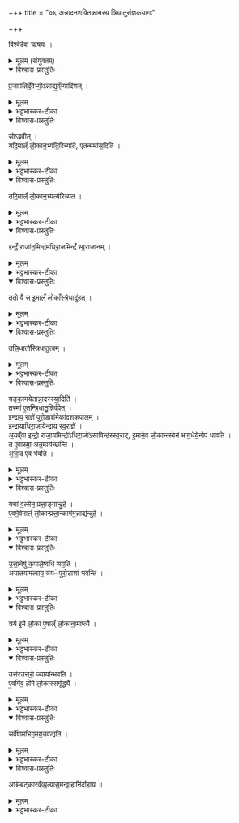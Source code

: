 +++
title = "०६ अन्नादनशक्तिकामस्य त्रिधातुसंज्ञकयागः"

+++

विश्वेदेवा ऋषयः ।
<details><summary>मूलम् (संयुक्तम्)</summary>

प्र॒जाप॑तिर्दे॒वेभ्यो॒ऽन्नाद्य॒व्ँव्यादि॑श॒त्सो॑ऽब्रवी॒द्यदि॒माल्ँ लो॒कान॒भ्य॑ति॒रिच्या॑तै॒ तन्ममा॑स॒दिति॒ तदि॒माल्ँ लो॒कान॒भ्यत्य॑रिच्य॒तेन्द्रँ॒ राजा॑न॒मिन्द्र॑मधिरा॒जमिन्द्रँ॑ स्व॒राजा॑न॒न्ततो॒ वै स इ॒माल्ँ लो॒काँस्त्रे॒धादु॑ह॒त्तत्त्रि॒धातो॑स्त्रिधातु॒त्वय्यङ्का॒मये॑तान्ना॒दस्स्या॒दिति॒ तस्मा॑ ए॒तन्त्रि॒धातु॒न्निर्व॑पे॒दिन्द्रा॑य॒ राज्ञे॑ पुरो॒डाश॑म् [27]  एका॑दशकपाल॒मिन्द्रा॑याधिरा॒जायेन्द्रा॑य स्व॒राज्ञे॒ऽयव्ँवा इन्द्रो॒ राजा॒यमिन्द्रो॑ऽधिरा॒जो॑ऽसाविन्द्र॑स्स्व॒राडि॒माने॒व लो॒कान्त्स्वेन॑ भाग॒धेये॒नोप॑ धावति॒ त ए॒वास्मा॒ अन्न॒म्प्र य॑च्छन्त्यन्ना॒द ए॒व भ॑वति॒ यथा॑ व॒त्सेन॒ प्रत्ता॒ङ्गान्दु॒ह ए॒वमे॒वेमाल्ँ लो॒कान्प्रत्ता॒न्काम॑म॒न्नाद्य॑न्दुह उत्ता॒नेषु॑ क॒पाले॒ष्वधि॑ श्रय॒त्यया॑तयामत्वाय॒ त्रयᳶ॑ पुरो॒डाशा॑ भवन्ति॒ त्रय॑ इ॒मे लो॒का ए॒षाल्ँ लो॒काना॒माप्त्या॒ उत्त॑रउत्तरो॒ ज्याया॑न्भवत्ये॒वमि॑व॒ हीमे लो॒कास्समृ॑द्ध्यै॒ सर्वे॑षामभिग॒मय॒न्नव॑ द्य॒त्यछ॑म्बट्कारव्ँव्य॒त्यास॒मन्वा॒हानि॑र्दाहाय ॥ [28]  
</details>

<details open><summary>विश्वास-प्रस्तुतिः</summary>

प्र॒जाप॑तिर्दे॒वेभ्यो॒ऽन्नाद्य॒व्ँव्यादि॑शत् ।  
</details>

<details><summary>मूलम्</summary>

प्र॒जाप॑तिर्दे॒वेभ्यो॒ऽन्नाद्य॒व्ँव्यादि॑शत् ।  
</details>

<details><summary>भट्टभास्कर-टीका</summary>

1प्रजापतिर्देवेभ्य इत्यादि ॥ व्यादिशत् पृथक्त्वेन व्यावृत्तमादिशत्, एकैकलोकविशेषावधिकमित्यर्थः ।
</details>

<details open><summary>विश्वास-प्रस्तुतिः</summary>

सो॑ऽब्रवीत् ।  
यदि॒माल्ँ लो॒कान॒भ्य॑ति॒रिच्या॑ते, एतन्ममा॑स॒दिति॑ ।  
</details>

<details><summary>मूलम्</summary>

सो॑ऽब्रवीत् ।  
यदि॒माल्ँ लो॒कान॒भ्य॑ति॒रिच्या॑ते, एतन्ममा॑स॒दिति॑ ।  
</details>

<details><summary>भट्टभास्कर-टीका</summary>

अथ देवानां तथा व्यादिश्य सोब्रवीत्प्रजापतिः ; यदन्नाद्यमिमान् सर्वानपि लोकान् अभ्यतिरिच्यते अतिव्याप्य वर्तते नैकैकलोकावधिकं भवति तत् ममासत् अस्तु । अतिरिच्यतेर्लेटि आडागमः, ' वैतोन्यत्र ' इत्यैत्वम् । आस्तेर्लेट्याडागमः ।
</details>

<details open><summary>विश्वास-प्रस्तुतिः</summary>

तदि॒माल्ँ लो॒कान॒भ्यत्य॑रिच्यत ।  
</details>

<details><summary>मूलम्</summary>

तदि॒माल्ँ लो॒कान॒भ्यत्य॑रिच्यत ।  
</details>

<details><summary>भट्टभास्कर-टीका</summary>

तस्मादिमान् लोकान् अभ्यत्यरिच्यत प्राजापत्यमैश्वर्यम् ।
</details>

<details open><summary>विश्वास-प्रस्तुतिः</summary>

इन्द्रँ॒ राजा॑न॒मिन्द्र॑मधिरा॒जमिन्द्रँ॑ स्व॒राजा॑नम् ।   
</details>

<details><summary>मूलम्</summary>

इन्द्रँ॒ राजा॑न॒मिन्द्र॑मधिरा॒जमिन्द्रँ॑ स्व॒राजा॑नम् ।   
</details>

<details><summary>भट्टभास्कर-टीका</summary>

किमस्मान् लोकानित्याह – इन्द्रं राजानमित्यादि । तिस्र एतास्त्रिधातोर्देवता लोकत्रयात्मिकाः ।
</details>

<details open><summary>विश्वास-प्रस्तुतिः</summary>

ततो॒ वै स इ॒माल्ँ लो॒काँस्त्रे॒धादु॑हत् ।   
</details>

<details><summary>मूलम्</summary>

ततो॒ वै स इ॒माल्ँ लो॒काँस्त्रे॒धादु॑हत् ।   
</details>

<details><summary>भट्टभास्कर-टीका</summary>

ततः खलु त्रिधातुदेवतानां त्रित्वात्प्रजापतिः लोकत्रयव्यापी व्याप्तानिमान् लोकांस्त्रेधादुहत् त्रिप्रकारमदुहत् । उत्तरोत्तरज्यायस्त्वात्त्रिप्रकारलोकत्रयात्मना अत्मीयमैश्वर्यं विभक्तवान् ।
</details>

<details open><summary>विश्वास-प्रस्तुतिः</summary>

तत्त्रि॒धातो॑स्त्रिधातु॒त्वम् ।  
</details>

<details><summary>मूलम्</summary>

तत्त्रि॒धातो॑स्त्रिधातु॒त्वम् ।  
</details>

<details><summary>भट्टभास्कर-टीका</summary>

तदित्यादि । त्रयो धातवो धनान्यस्मिन्निति त्रिधातुः, त्रेधा धातव्यत्वात्पुरोडाशस्य । धातव्या वा पुरोडाशा धातवः, त्रिधा भिन्नाः पुरोडाशा अस्मिन्निति । यद्वा - सर्वाधारलोकत्रयात्मकत्वात् त्रिधातुः ॥
</details>

<details open><summary>विश्वास-प्रस्तुतिः</summary>

यङ्का॒मये॑तान्ना॒दस्स्या॒दिति॑ ।   
तस्मा॑ ए॒तन्त्रि॒धातु॒न्निर्व॑पेत् ।   
इन्द्रा॑य॒ राज्ञे॑ पुरो॒डाश॑मेका॑दशकपालम् ।  
इन्द्रा॑याधिरा॒जायेन्द्रा॑य स्व॒राज्ञे॑ ।  
अ॒यव्ँवा इन्द्रो॒  राजा॒यमिन्द्रो॑ऽधिरा॒जो॑ऽसाविन्द्र॑स्स्व॒राट्,
इ॒माने॒व लो॒कान्त्स्वेन॑ भाग॒धेये॒नोप॑ धावति ।  
त ए॒वास्मा॒ अन्न॒म्प्रय॑च्छन्ति ।  
अ॒न्ना॒द ए॒व भ॑वति ।
</details>

<details><summary>मूलम्</summary>

यङ्का॒मये॑तान्ना॒दस्स्या॒दिति॑ ।   
तस्मा॑ ए॒तन्त्रि॒धातु॒न्निर्व॑पेत् ।   
इन्द्रा॑य॒ राज्ञे॑ पुरो॒डाश॑मेका॑दशकपालम् ।  
इन्द्रा॑याधिरा॒जायेन्द्रा॑य स्व॒राज्ञे॑ ।  
अ॒यव्ँवा इन्द्रो॒  राजा॒यमिन्द्रो॑ऽधिरा॒जो॑ऽसाविन्द्र॑स्स्व॒राट्,
इ॒माने॒व लो॒कान्त्स्वेन॑ भाग॒धेये॒नोप॑ धावति ।  
त ए॒वास्मा॒ अन्न॒म्प्रय॑च्छन्ति ।  
अ॒न्ना॒द ए॒व भ॑वति ।
</details>

<details><summary>भट्टभास्कर-टीका</summary>

2यमित्यादि ॥ गतम् । तत्रायं प्रयोगः - चतुरश्चतुरो मुष्टीनेकैकस्यै देवतायै निरुप्य हविष्कृता वाचं विसृजते । समानं कर्माधिवपनात् । अथाध्युप्य गार्हपत्य एकादशोत्तानानि कपालान्युपदधाति । तेष्वेव त्रीन् पुरोडाशानधिश्रयति । प्रथममधिश्रित्य परितपनान्तं कृत्वा तस्मिन्नुत्तरं ततो ज्यायासमधिश्रयति । पुनस्तदन्तं कृत्वा तस्मिन्नुत्तरं ततो ज्यायांसमधिश्रयतीति ॥
</details>

<details open><summary>विश्वास-प्रस्तुतिः</summary>

यथा॑ व॒त्सेन॒ प्रत्ता॒ङ्गान्दु॒हे ।  
ए॒वमे॒वेमाल्ँ लो॒कान्प्रत्ता॒न्काम॑म॒न्नाद्य॑न्दुहे ।  
</details>

<details><summary>मूलम्</summary>

यथा॑ व॒त्सेन॒ प्रत्ता॒ङ्गान्दु॒हे ।  
ए॒वमे॒वेमाल्ँ लो॒कान्प्रत्ता॒न्काम॑म॒न्नाद्य॑न्दुहे ।  
</details>

<details><summary>भट्टभास्कर-टीका</summary>

3यथेति ॥ प्रत्तां प्रदातुं क्षीरमारब्धाम् । आदिकर्मणि निष्ठा । यथा वत्ससंसर्गेण बृंहितोधोभारा दुहे दुग्धे । 'लोपस्त आत्मनेपदेषु' इति तलोपः । एवमेवेमान् लोकान् अनेन त्रिधातुना वत्सस्थानीयेन प्रत्तां कामं स्वाभिमतमन्नाद्यं दुघ्धे यजमानः ॥
</details>

<details open><summary>विश्वास-प्रस्तुतिः</summary>

उ॒त्ता॒नेषु॑ क॒पाले॒ष्वधि॑ श्रय॒ति ।  
अया॑तयामत्वाय॒ त्रयᳶ॑ पुरो॒डाशा॑ भवन्ति ।  
</details>

<details><summary>मूलम्</summary>

उ॒त्ता॒नेषु॑ क॒पाले॒ष्वधि॑ श्रय॒ति ।  
अया॑तयामत्वाय॒ त्रयᳶ॑ पुरो॒डाशा॑ भवन्ति ।  
</details>

<details><summary>भट्टभास्कर-टीका</summary>

4उत्तानेष्विति ॥ गतम् । यातयामत्वं गतरसत्वम् ।
</details>

<details open><summary>विश्वास-प्रस्तुतिः</summary>

त्रय॑ इ॒मे लो॒का ए॒षाल्ँ लो॒काना॒माप्त्यै ।
</details>

<details><summary>मूलम्</summary>

त्रय॑ इ॒मे लो॒का ए॒षाल्ँ लो॒काना॒माप्त्यै ।
</details>

<details><summary>भट्टभास्कर-टीका</summary>

त्रय इति । पुरोडाशत्रित्वेन लोकत्रयाप्तिः ।
</details>

<details open><summary>विश्वास-प्रस्तुतिः</summary>

उत्त॑रउत्तरो॒ ज्याया॑न्भवति ।  
ए॒वमि॑व॒ हीमे लो॒कास्समृ॑द्ध्यै ।   
</details>

<details><summary>मूलम्</summary>

उत्त॑रउत्तरो॒ ज्याया॑न्भवति ।  
ए॒वमि॑व॒ हीमे लो॒कास्समृ॑द्ध्यै ।   
</details>

<details><summary>भट्टभास्कर-टीका</summary>

उत्तरउत्तर इति । लोकानामुत्तरोत्तरज्यायस्त्वात् पुरोडाशानामप्युत्तरोत्तरज्यायस्त्वं समृद्ध्यै भति । सदृशयोगात्समृद्धिः ॥
</details>

<details open><summary>विश्वास-प्रस्तुतिः</summary>

सर्वे॑षामभिग॒मय॒न्नव॑द्यति ।
</details>

<details><summary>मूलम्</summary>

सर्वे॑षामभिग॒मय॒न्नव॑द्यति ।
</details>

<details><summary>भट्टभास्कर-टीका</summary>

5सर्वेषामिति । सर्वेषां पुरोडाशानां अभिगमयन् पार्श्वे गमनं कुर्वन् अवद्यति । यत्र प्रथमस्यावद्यति तत्पार्श्वे द्वितीयस्यापि, तत्पार्श्वे तृतीयस्य । एतदुक्तं भवति - दक्षिणार्धात्प्रथमां देवतां यजेत्, मध्याद्द्वितीयां, उत्तरार्धात्तृतीयामिति । अछम्बट्कारं अनार्तत्वं, (य) एकस्मिन् भागे त्रयाणामवदाने त्रयमप्यार्तं स्यात् ॥
</details>

<details open><summary>विश्वास-प्रस्तुतिः</summary>

अछ॑म्बट्कारव्ँव्य॒त्यास॒मन्वा॒हानि॑र्दाहाय ॥
</details>

<details><summary>मूलम्</summary>

अछ॑म्बट्कारव्ँव्य॒त्यास॒मन्वा॒हानि॑र्दाहाय ॥
</details>

<details><summary>भट्टभास्कर-टीका</summary>

6व्यत्यासमिति । व्यत्यासो विनिमयः । व्यत्यासं व्यत्यस्य । णमुलि प्रत्ययात्पूर्वस्योदात्तत्यम् । प्राच्यां दिशि 'त्वमिन्द्र' इत्यादयस्तिस्र ऋचः । तत्र प्रथमामनूच्य मध्यमया यजेत् प्रथमे, मध्यमामनूच्य उत्तमया यजेत् द्वितीये, उत्तमामनूच्य प्रथमया यजेत् तृतीये, इति ।
एवं सर्वा याज्याः पुरोनुवाक्याश्च भवन्ति । तद्यथा - 'इन्द्राय राज्ञेनुब्रूहि' इत्युक्ते प्राच्यां दिशि 'त्वमिन्द्र' इत्यन्वाह पुरोनुवाक्याम्, 'इन्द्रो जयाति न परो जयातै' इति यजति । 'इन्द्रायाधिराजाय' इत्युक्ते 'इन्द्रो जयाति न परो जयातै' इत्यन्वाह पुरोनुवाक्याम्, 'अस्ये देव प्ररिरिचे' इति यजति । 'इन्द्राय स्वराज्ञेनुब्रूहि' इत्युक्ते 'अस्ये देव' इति पुरोनुवाक्यामन्वाह, प्राच्यां दिशि 'त्वमिन्द्र' इति यजति । एवं क्रियमाणमनिर्दाहाय भवति । इतरथा हवींषि निर्दग्धानि विनाशितानि स्युः ॥

इति द्वितीये तृतीये षष्ठोनुवाकः ॥  
</details>
